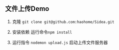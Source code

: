 ## 文件上传Demo

1. 克隆
`git clone git@github.com:haohome/Sidea.git`

2. 安装依赖
运行命令`npm install`

3. 运行指令
`nodemon upload.js` 启动上传文件服务器
